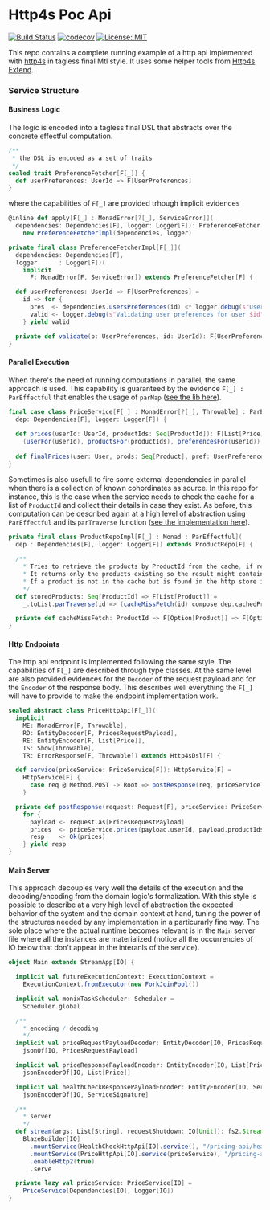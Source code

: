 # Http4s Poc Api
[![Build Status](https://travis-ci.org/barambani/http4s-poc-api.svg?branch=master)](https://travis-ci.org/barambani/http4s-poc-api)
[![codecov](https://codecov.io/gh/barambani/http4s-poc-api/branch/master/graph/badge.svg)](https://codecov.io/gh/barambani/http4s-poc-api)
[![License: MIT](https://img.shields.io/badge/License-MIT-yellow.svg)](https://github.com/barambani/http4s-poc-api/blob/master/LICENSE)

This repo contains a complete running example of a http api implemented with [http4s](http://http4s.org/) in tagless final Mtl style. It uses some helper tools from [Http4s Extend](https://github.com/barambani/http4s-extend).

### Service Structure

#### Business Logic
The logic is encoded into a tagless final DSL that abstracts over the concrete effectful computation.

```scala
/**
 * the DSL is encoded as a set of traits
 */
sealed trait PreferenceFetcher[F[_]] {
  def userPreferences: UserId => F[UserPreferences]
}
```
where the capabilities of `F[_]` are provided trhough implicit evidences
```scala
@inline def apply[F[_] : MonadError[?[_], ServiceError]](
  dependencies: Dependencies[F], logger: Logger[F]): PreferenceFetcher[F] =
    new PreferenceFetcherImpl(dependencies, logger)

private final class PreferenceFetcherImpl[F[_]](
  dependencies: Dependencies[F],
  logger      : Logger[F])(
    implicit
      F: MonadError[F, ServiceError]) extends PreferenceFetcher[F] {

  def userPreferences: UserId => F[UserPreferences] =
    id => for {
      pres  <- dependencies.usersPreferences(id) <* logger.debug(s"User preferences for $id collected successfully")
      valid <- logger.debug(s"Validating user preferences for user $id") *> validate(pres, id) <* logger.debug(s"User preferences for $id validated")
    } yield valid

  private def validate(p: UserPreferences, id: UserId): F[UserPreferences] = [...]
}
```

#### Parallel Execution
When there's the need of running computations in parallel, the same approach is used. This capability is guaranteed by the evidence `F[_] : ParEffectful` that enables the usage of `parMap` ([see the lib here](https://github.com/barambani/http4s-extend/blob/master/src/main/scala/http4s/extend/ParEffectful.scala)).
```scala
final case class PriceService[F[_] : MonadError[?[_], Throwable] : ParEffectful](
  dep: Dependencies[F], logger: Logger[F]) {
  
  def prices(userId: UserId, productIds: Seq[ProductId]): F[List[Price]] =
    (userFor(userId), productsFor(productIds), preferencesFor(userId)).parMap(finalPrices).flatten
    
  def finalPrices(user: User, prods: Seq[Product], pref: UserPreferences): F[List[Price]] = [...]
}
```
Sometimes is also usefull to fire some external dependencies in parallel when there is a collection of known cohordinates as source. In this repo for instance, this is the case when the service needs to check the cache for a list of `ProductId` and collect their details in case they exist. As before, this computation can be described again at a high level of abstraction using `ParEffectful` and its `parTraverse` function ([see the implementation here](https://github.com/barambani/http4s-extend/blob/master/src/main/scala/http4s/extend/ParEffectful.scala#L62)).
```scala
private final class ProductRepoImpl[F[_] : Monad : ParEffectful](
  dep : Dependencies[F], logger: Logger[F]) extends ProductRepo[F] {
  
  /**
    * Tries to retrieve the products by ProductId from the cache, if results in a miss it tries on the http store.
    * It returns only the products existing so the result might contain less elements than the input list.
    * If a product is not in the cache but is found in the http store it will be added to the cache
    */
  def storedProducts: Seq[ProductId] => F[List[Product]] =
    _.toList.parTraverse(id => (cacheMissFetch(id) compose dep.cachedProduct)(id)) map (_.flatten)

  private def cacheMissFetch: ProductId => F[Option[Product]] => F[Option[Product]] = [...]
}
```

#### Http Endpoints
The http api endpoint is implemented following the same style. The capabilities of `F[_]` are described through type classes. At the same level are also provided evidences for the `Decoder` of the request payload and for the `Encoder` of the response body. This describes well everything the `F[_]` will have to provide to make the endpoint implementation work.
```scala
sealed abstract class PriceHttpApi[F[_]](
  implicit
    ME: MonadError[F, Throwable],
    RD: EntityDecoder[F, PricesRequestPayload],
    RE: EntityEncoder[F, List[Price]],
    TS: Show[Throwable],
    TR: ErrorResponse[F, Throwable]) extends Http4sDsl[F] {

  def service(priceService: PriceService[F]): HttpService[F] =
    HttpService[F] {
      case req @ Method.POST -> Root => postResponse(req, priceService) handleErrorWith TR.responseFor
    }

  private def postResponse(request: Request[F], priceService: PriceService[F]): F[Response[F]] =
    for {
      payload <- request.as[PricesRequestPayload]
      prices  <- priceService.prices(payload.userId, payload.productIds)
      resp    <- Ok(prices)
    } yield resp
}
```

#### Main Server
This approach decouples very well the details of the execution and the decoding/encoding from the domain logic's formalization. With this style is possible to describe at a very high level of abstraction the expected behavior of the system and the domain context at hand, tuning the power of the structures needed by any implementation in a particurarly fine way. The sole place where the actual runtime becomes relevant is in the `Main` server file where all the instances are materialized (notice all the occurrencies of IO below that don't appear in the interanls of the service).
```scala
object Main extends StreamApp[IO] {

  implicit val futureExecutionContext: ExecutionContext =
    ExecutionContext.fromExecutor(new ForkJoinPool())

  implicit val monixTaskScheduler: Scheduler =
    Scheduler.global

  /**
    * encoding / decoding
    */
  implicit val priceRequestPayloadDecoder: EntityDecoder[IO, PricesRequestPayload] =
    jsonOf[IO, PricesRequestPayload]

  implicit val priceResponsePayloadEncoder: EntityEncoder[IO, List[Price]] =
    jsonEncoderOf[IO, List[Price]]

  implicit val healthCheckResponsePayloadEncoder: EntityEncoder[IO, ServiceSignature] =
    jsonEncoderOf[IO, ServiceSignature]

  /**
    * server
    */
  def stream(args: List[String], requestShutdown: IO[Unit]): fs2.Stream[IO, StreamApp.ExitCode] =
    BlazeBuilder[IO]
      .mountService(HealthCheckHttpApi[IO].service(), "/pricing-api/health-check")
      .mountService(PriceHttpApi[IO].service(priceService), "/pricing-api/prices")
      .enableHttp2(true)
      .serve

  private lazy val priceService: PriceService[IO] =
    PriceService(Dependencies[IO], Logger[IO])
}
```
